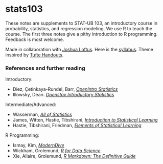 # stats103

These notes are supplements to STAT-UB 103, an introductory course in probability, statistics, and regression modeling. We use R to teach the course. The first three notes give a pithy introduction to R programming. Feedback is most welcome. 

Made in collaboration with [Joshua Loftus](https://joshualoftus.com). Here is the [syllabus](https://github.com/vaabe/stats103/blob/v2/syllabus.pdf). Theme inspired by [Tufte Handouts](https://rstudio.github.io/tufte/). 

### References and further reading

Introductory: 
- Diez, Çetinkaya-Rundel, Barr, [*OpenIntro Statistics*](https://www.openintro.org/book/os/)  
- Illowsky, Dean. [*Openstax Introductory Statistics*](https://openstax.org/details/books/introductory-statistics)

Intermediate/Advanced:
- Wasserman, [*All of Statistics*](http://www.stat.cmu.edu/~larry/all-of-statistics/index.html)
- James, Witten, Hastie, Tibshirani, [*Introduction to Statistical Learning*](https://statlearning.com/)
- Hastie, Tibshirani, Friedman, [*Elements of Statistical Learning*](https://web.stanford.edu/~hastie/ElemStatLearn/)

R Programming:
- Ismay, Kim, [*ModernDive*](https://moderndive.com/)
- Wickham, Grolemund, [*R for Data Science*](https://r4ds.had.co.nz)
- Xie, Allaire, Grolemund, [*R Markdown: The Definitive Guide*](https://bookdown.org/yihui/rmarkdown/yihui-xie.html)

